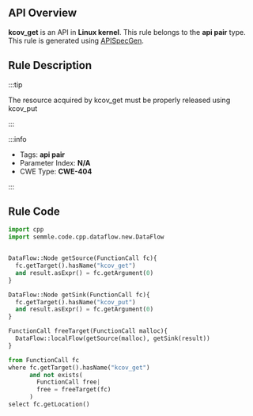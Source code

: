---
---


## API Overview
**kcov_get** is an API in **Linux kernel**. This rule belongs to the **api pair** type. This rule is generated using [APISpecGen](../../tools/APISpecGen).
## Rule Description

:::tip

The resource acquired by kcov_get must be properly released using kcov_put

:::

:::info

- Tags: **api pair**
- Parameter Index: **N/A**
- CWE Type: **CWE-404**

:::

## Rule Code
```python
import cpp
import semmle.code.cpp.dataflow.new.DataFlow


DataFlow::Node getSource(FunctionCall fc){
  fc.getTarget().hasName("kcov_get")
  and result.asExpr() = fc.getArgument(0)
}

DataFlow::Node getSink(FunctionCall fc){
  fc.getTarget().hasName("kcov_put")
  and result.asExpr() = fc.getArgument(0)
}

FunctionCall freeTarget(FunctionCall malloc){
  DataFlow::localFlow(getSource(malloc), getSink(result))
}

from FunctionCall fc
where fc.getTarget().hasName("kcov_get")
      and not exists(
        FunctionCall free| 
        free = freeTarget(fc)
      )
select fc.getLocation()

    
```